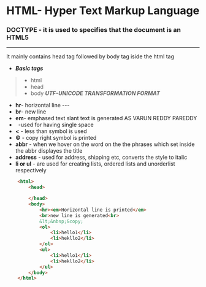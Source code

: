# HTML- Hyper Text Markup Language
### DOCTYPE - it is used to specifies that the document is an HTML5 
---
It mainly contains  head tag followed by body tag iside the html tag
* ***Basic tags***
> * html
> * head  
> * body
***UTF-UNICODE TRANSFORMATION FORMAT***
* **hr**- horizontal line ---
* **br**- new line
* **em**- emphased text slant text is generated AS VARUN REDDY PAREDDY
* **&nbsp;** -used for having single space
* **&lt;** - less than symbol is used
* **&copy;** - copy right symbol is printed
* **abbr** - when we hover on the word on the the phrases which set inside the abbr displayes the title
* **address** - used for address, shipping etc, converts the style to italic
* **li or ul** - are used for creating lists, ordered lists and unorderlist respectively  
```html 
    <html>
        <head>

        </head>
        <body>
            <hr><em>Horizontal line is printed</em>
            <br>new line is generated<br>
            &lt;&nbsp;&copy;
            <ol>
                <li>hello1</li>
                <li>hekllo2</li>
            </ol> 
            <ul>
                <li>hello1</li>
                <li>hekllo2</li>
            </ul> 
        </body>
    </html>
    
```       


